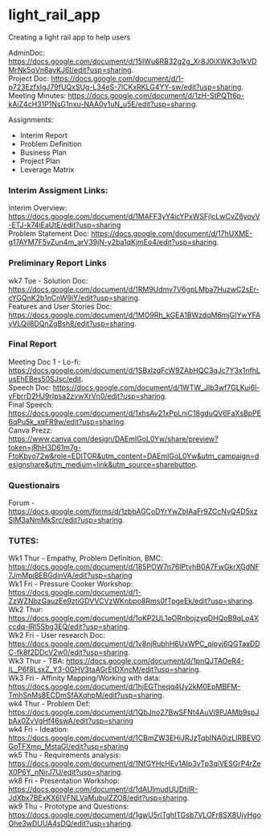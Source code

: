 # light_rail_app
Creating a light rail app to help users

AdminDoc: https://docs.google.com/document/d/15IWu6RB32g2g_Xr8J0iXWK3o1kVDMrNk5qVn6ayKJ6I/edit?usp=sharing.  
Project Doc: https://docs.google.com/document/d/1-p723EzfxIgJ79fUQxSUg-L34eS-7lCKxRKLG4YY-sw/edit?usp=sharing.  
Meeting Minutes: https://docs.google.com/document/d/1zH-StPQTt6p-kAiZ4cH31P1NsG1nxu-NAA0v1uN_u5E/edit?usp=sharing.  

Assignments:  
  * Interim Report
  * Problem Definition
  * Business Plan
  * Project Plan
  * Leverage Matrix

### Interim Assigment Links:
Interim Overview: https://docs.google.com/document/d/1MAFF3yY4icYPxWSFjlcLwCvZ6yovV-ETJ-k74iEaUtE/edit?usp=sharing  
Problem Statement Doc: https://docs.google.com/document/d/17hUXME-g17AYM7F5vZun4m_arV39jN-y2ba1qKjmEo4/edit?usp=sharing.

### Preliminary Report Links
wk7 Tue - Solution Doc: https://docs.google.com/document/d/1RM9Udmv7V6gpLMba7HuzwC2sEr-cYGQnK2b1nCnW9iY/edit?usp=sharing.  
Features and User Stories Doc: https://docs.google.com/document/d/1MO9Rh_kGEA1BWzdqM6mjGIYwYFAyVLQil8DQnZgBsh8/edit?usp=sharing.  

### Final Report
Meeting Doc 1 - Lo-fi: https://docs.google.com/document/d/1SBxlzqFcW9ZAbHQC3qJc7Y3x1nfhLusEhEBes50SJsc/edit.  
Speech Doc: https://docs.google.com/document/d/1WTW_Jlb3wf7GLKui6l-yFbrrD2HJ9rIpsa2zvwXrVn0/edit?usp=sharing.   
Final Speech: https://docs.google.com/document/d/1xhsAv21xPpLniC18gduQV6FaXsBpPE6qPu5k_xqFR9w/edit?usp=sharing.    
Canva Prezz: https://www.canva.com/design/DAEmIGoL0Yw/share/preview?token=jRhH3D61m7g-FtoKbyo72w&role=EDITOR&utm_content=DAEmIGoL0Yw&utm_campaign=designshare&utm_medium=link&utm_source=sharebutton.   

  
### Questionairs
Forum - https://docs.google.com/forms/d/1zbbAGCoDYrYwZbIAaFr9ZCcNvQ4D5xzSIM3aNmMkSrc/edit?usp=sharing.    




### TUTES:  
Wk1 Thur - Empathy, Problem Definition, BMC: https://docs.google.com/document/d/185POW7n76IPtvhB0A7FwGkrXGdNF7JmMpiBEBGdinVA/edit?usp=sharing    
Wk1 Fri - Pressure Cooker Workshop: https://docs.google.com/document/d/1-ZzWZNbzGauzEe9ztiGDVVCVzWKnbpo8Rms0fTpgeEk/edit?usp=sharing.    
Wk2 Thur: https://docs.google.com/document/d/1oKP2UL1oORnbojzyqDHQoB9qLo4Xccdq-IRl5Sbg3EQ/edit?usp=sharing.    
Wk2 Fri - User research Doc: https://docs.google.com/document/d/1v8njRubhH6UxWPC_qipyj6QGTaxDDC-fk8f2DDcV2w0/edit?usp=sharing.    
Wk3 Thur - TBA: https://docs.google.com/document/d/1pnQJTAOeR4-IL_P6f8LsxZ_Y3-0GHV3taAGrEtDXncM/edit?usp=sharing.    
Wk3 Fri - Affinity Mapping/Working with data: https://docs.google.com/document/d/1hjEGTheqq4Uy2kM0EpMBFM-TmhSnMs8ECDmSfAXqhpM/edit?usp=sharing.    
wk4 Thur - Problem Def: https://docs.google.com/document/d/1QbJno27BwSFNt4AuVi9PJAMb9spJbAx0ZvVgHf46swA/edit?usp=sharing    
wk4 Fri - Ideation: https://docs.google.com/document/d/1CBmZW3EHiJRJzTqbINA0izLIRBEVOGoTFXmp_MstaGI/edit?usp=sharing   
wk5 Thu - Requirements analysis: https://docs.google.com/document/d/1NfGYHcHEv1AIp3vTp3qiVESGrP4rZeX0P6Y_nNirJ7U/edit?usp=sharing.   
wk8 Fri - Presentation Workshop: https://docs.google.com/document/d/1dAUlmudUUDtjlR-JdXbx7BExKX6IVFNLVaMubulZZO8/edit?usp=sharing.  
wk9 Thu - Prototype and Questions: https://docs.google.com/document/d/1gwU5rlTghITGsb7VLOFr8SX8UjyHgoOhe3wDUUA4sDQ/edit?usp=sharing.  


 
